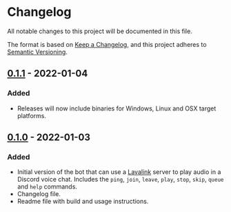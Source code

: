 # Changelog
All notable changes to this project will be documented in this file.

The format is based on [Keep a Changelog][changelog], and this project adheres
to [Semantic Versioning][semver].

## [0.1.1][] - 2022-01-04
### Added
- Releases will now include binaries for Windows, Linux and OSX target
platforms.

## [0.1.0][] - 2022-01-03
### Added
- Initial version of the bot that can use a [Lavalink][1] server to play
audio in a Discord voice chat. Includes the `ping`, `join`, `leave`, `play`,
`stop`, `skip`, `queue` and `help` commands.
- Changelog file.
- Readme file with build and usage instructions.

[1]: <https://github.com/freyacodes/Lavalink>

[changelog]: <https://keepachangelog.com/en/1.0.0/>
[semver]: <https://semver.org/spec/v2.0.0.html>

[0.1.0]: <https://github.com/Kumodatsu/musique-non-stop/releases/tag/v0.1.0>
[0.1.1]: <https://github.com/Kumodatsu/musique-non-stop/releases/tag/v0.1.1>
